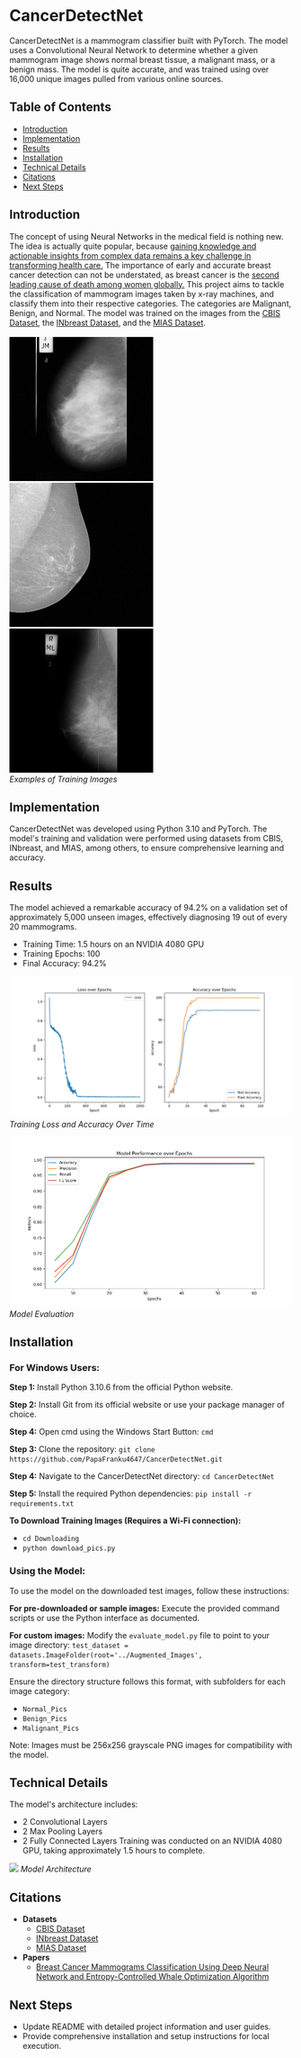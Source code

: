 # CancerDetectNet

CancerDetectNet is a mammogram classifier built with PyTorch. The model uses a Convolutional Neural Network to determine whether a given mammogram image shows normal breast tissue, a malignant mass, or a benign mass. The model is quite accurate, and was trained using over 16,000 unique images pulled from various online sources.

## Table of Contents
- [Introduction](#introduction)
- [Implementation](#implementation)
- [Results](#results)
- [Installation](#installation)
- [Technical Details](#technical-details)
- [Citations](#citations)
- [Next Steps](#next-steps)


## Introduction
The concept of using Neural Networks in the medical field is nothing new. The idea is actually quite popular, because [gaining knowledge and actionable insights from complex data remains a key challenge in transforming health care.](https://www.ncbi.nlm.nih.gov/pmc/articles/PMC6455466/) The importance of early and accurate breast cancer detection can not be understated, as breast cancer is the [second leading cause of death among women globally.](https://www.cdc.gov/cancer/breast/basic_info/index.htm#:~:text=Except%20for%20skin%20cancer%2C%20breast,cancer%20death%20among%20Hispanic%20women.) This project aims to tackle the classification of mammogram images taken by x-ray machines, and classify them into their respective categories. The categories are Malignant, Benign, and Normal. The model was trained on the images from the [CBIS Dataset](https://www.kaggle.com/datasets/awsaf49/cbis-ddsm-breast-cancer-image-dataset), the [INbreast Dataset](https://www.kaggle.com/datasets/ramanathansp20/inbreast-dataset), and the [MIAS Dataset](https://www.kaggle.com/datasets/kmader/mias-mammography).<br /><br />
<img src="Figures/109_24_mias.png"> 
<img src="Figures/10_16_inbreast.png">
<img src="Figures/104_7_mias.png"><br />
*Examples of Training Images*

## Implementation
CancerDetectNet was developed using Python 3.10 and PyTorch. The model's training and validation were performed using datasets from CBIS, INbreast, and MIAS, among others, to ensure comprehensive learning and accuracy.

## Results
The model achieved a remarkable accuracy of 94.2% on a validation set of approximately 5,000 unseen images, effectively diagnosing 19 out of every 20 mammograms.
- Training Time: 1.5 hours on an NVIDIA 4080 GPU
- Training Epochs: 100
- Final Accuracy: 94.2%

<img src="Figures/Training_2.png">*Training Loss and Accuracy Over Time*

<img src="Figures/Evaluation_1.png">*Model Evaluation*

## Installation
### For Windows Users:

**Step 1:** Install Python 3.10.6 from the official Python website.

**Step 2:** Install Git from its official website or use your package manager of choice.

**Step 4:** Open cmd using the Windows Start Button: ```cmd```

**Step 3:** Clone the repository: ```git clone https://github.com/PapaFranku4647/CancerDetectNet.git```

**Step 4:** Navigate to the CancerDetectNet directory: ```cd CancerDetectNet```

**Step 5:** Install the required Python dependencies: ```pip install -r requirements.txt```

**To Download Training Images (Requires a Wi-Fi connection):**
- ```cd Downloading```
- ```python download_pics.py```

### Using the Model:

To use the model on the downloaded test images, follow these instructions:

**For pre-downloaded or sample images:**
Execute the provided command scripts or use the Python interface as documented.

**For custom images:**
Modify the `evaluate_model.py` file to point to your image directory:
```test_dataset = datasets.ImageFolder(root='../Augmented_Images', transform=test_transform)```

Ensure the directory structure follows this format, with subfolders for each image category:
- `Normal_Pics`
- `Benign_Pics`
- `Malignant_Pics`

Note: Images must be 256x256 grayscale PNG images for compatibility with the model.

## Technical Details
The model's architecture includes:
- 2 Convolutional Layers
- 2 Max Pooling Layers
- 2 Fully Connected Layers
Training was conducted on an NVIDIA 4080 GPU, taking approximately 1.5 hours to complete.

<img src="Figures/Model_Visualization_2.png">   *Model Architecture*

## Citations
- <strong>Datasets</strong>
  - [CBIS Dataset](https://www.kaggle.com/datasets/awsaf49/cbis-ddsm-breast-cancer-image-dataset)
  - [INbreast Dataset](https://www.kaggle.com/datasets/ramanathansp20/inbreast-dataset)
  - [MIAS Dataset](https://www.kaggle.com/datasets/kmader/mias-mammography)
- <strong>Papers</strong>
  - [Breast Cancer Mammograms Classification Using Deep Neural Network and Entropy-Controlled Whale Optimization Algorithm](https://www.mdpi.com/2075-4418/12/2/557)

## Next Steps  
- Update README with detailed project information and user guides.
- Provide comprehensive installation and setup instructions for local execution.
